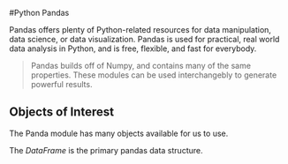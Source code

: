 #Python Pandas

Pandas offers plenty of Python-related resources for data manipulation, data science, or data visualization. Pandas is used for practical, real world data analysis in Python, and is free, flexible, and fast for everybody.

> Pandas builds off of Numpy, and contains many of the same properties. These modules can be used interchangebly to generate powerful results. 

## Objects of Interest 

The Panda module has many objects available for us to use. 

The *DataFrame* is the primary pandas data structure. 



